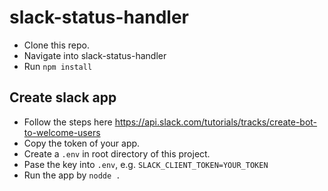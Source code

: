 # slack-status-handler

- Clone this repo.
- Navigate into slack-status-handler
- Run `npm install`

## Create slack app 
- Follow the steps here https://api.slack.com/tutorials/tracks/create-bot-to-welcome-users
- Copy the token of your app.
- Create a `.env` in root directory of this project.
- Pase the key into `.env`, e.g. `SLACK_CLIENT_TOKEN=YOUR_TOKEN`
- Run the app by `nodde .`
